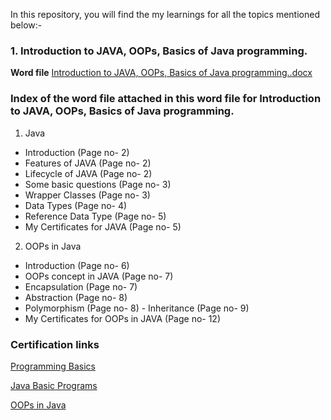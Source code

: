 In this repository, you will find the my learnings for all the topics mentioned below:-
### 1. Introduction to JAVA, OOPs, Basics of Java programming.
**Word file**
[Introduction to JAVA, OOPs, Basics of Java programming..docx](https://github.com/rachnaggarwal/Unit-One-CSS-Corp/files/7310606/Introduction.to.JAVA.OOPs.Basics.of.Java.programming.docx)
  
 ### Index of the word file attached in this word file for Introduction to JAVA, OOPs, Basics of Java programming.

1.	Java
-  Introduction                                     (Page no- 2)                                                                                        
- Features of JAVA                                  (Page no- 2)                                                                                                    
- Lifecycle of JAVA                                 (Page no- 2)                                                                                                      
- Some basic questions                              (Page no- 3)                                                                                               
- Wrapper Classes                                   (Page no- 3)                                                                                                    
- Data Types                                        (Page no- 4)                                                                              
- Reference Data Type                               (Page no- 5)               
- My Certificates for JAVA                          (Page no- 5)                                                                                                                                                         

2.	OOPs in Java
-  Introduction                                     (Page no- 6)                                                                                                        
- OOPs concept in JAVA                              (Page no- 7)                                                       
- Encapsulation              		                    (Page no- 7)                                                     
- Abstraction		                                    (Page no- 8)                    
- Polymorphism		                                  (Page no- 8)                                                                                                                   - Inheritance                                       (Page no- 9)    
- My Certificates for OOPs in JAVA                  (Page no- 12)            

### Certification links 
[Programming Basics](https://olympus1.greatlearning.in/course_certificate/PBXTVRTC)

[Java Basic Programs](https://olympus1.greatlearning.in/course_certificate/JMCHJKYV)

[OOPs in Java]()
                                                                                                                                                 
